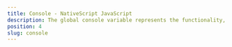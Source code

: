 ```yaml
---
title: Console - NativeScript JavaScript
description: The global console variable represents the functionality, which allows logging messages in different categories. For example `console.log()`, `console.info()`, `console.warn()`, `console.error()`, `console.time()/console.timeEnd()`, `console.trace()`.
position: 4
slug: console
---
```

